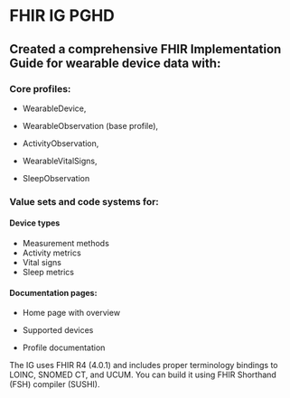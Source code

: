 # FHIR IG PGHD

## Created a comprehensive FHIR Implementation Guide for wearable device data with:

### Core profiles: 

* WearableDevice,
  
* WearableObservation (base profile),

* ActivityObservation,

* WearableVitalSigns,

* SleepObservation

### Value sets and code systems for:

#### Device types
  * Measurement methods
  * Activity metrics
  * Vital signs
  * Sleep metrics

#### Documentation pages:

  * Home page with overview
  
  * Supported devices
 
  * Profile documentation


The IG uses FHIR R4 (4.0.1) and includes proper terminology bindings to LOINC, SNOMED CT, and UCUM. 
You can build it using FHIR Shorthand (FSH) compiler (SUSHI).

